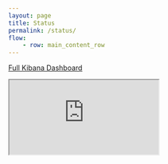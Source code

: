 ```yaml
---
layout: page
title: Status
permalink: /status/
flow:
    - row: main_content_row
---
```


[Full Kibana Dashboard](https://lava-monitoring.linaro.org/app/kibana#/dashboard/9458e6d0-1a79-11e9-98b1-8df03cb1ed5f)

<div class="embed-responsive embed-responsive-4by3">
  <iframe class="embed-responsive-item" id="kibana-iframe" src="https://lava-monitoring.linaro.org/app/kibana#/dashboard/9458e6d0-1a79-11e9-98b1-8df03cb1ed5f?embed=true&_g=(refreshInterval:(pause:!t,value:0),time:(from:now-7d,mode:quick,to:now))"></iframe>
</div>
